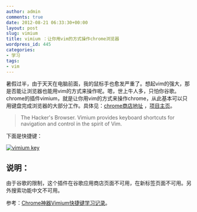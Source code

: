 ```yaml
---
author: admin
comments: true
date: 2012-08-21 06:33:30+00:00
layout: post
slug: vimium
title: vimium ：让你用vim的方式操作chrome浏览器
wordpress_id: 445
categories:
- 学习
tags:
- vim
---
```


暑假过半，由于天天在电脑前面，我的鼠标手也愈发严重了。想起vim的强大，那是否能让浏览器也能用vim的方式来操作呢。嗯，世上牛人多，只怕你谷歌。chrome的插件vimium，就是让你用vim的方式来操作chrome，从此基本可以只用键盘完成浏览器的大部分工作。具体见：[chrome商店地址](https://chrome.google.com/webstore/detail/dbepggeogbaibhgnhhndojpepiihcmeb?hl=zh-CN) ，[项目主页](https://github.com/philc/vimium/blob/master/README.markdown)。


> The Hacker's Browser. Vimium provides keyboard shortcuts for navigation and control in the spirit of Vim.




下面是快捷键：

[![vimium key](http://gracece.net/blog/wp-content/uploads/2012/08/DeepinScreenshot-4640.png)](http://gracece.net/blog/wp-content/uploads/2012/08/DeepinScreenshot-4640.png)





## 说明：


由于谷歌的限制，这个插件在谷歌应用商店页面不可用，在新标签页面不可用。另外搜索功能中文不可用。

参考：[Chrome神器Vimium快捷键学习记录](http://www.cppblog.com/deercoder/archive/2011/10/22/158886.html)。








